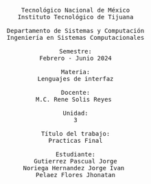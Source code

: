 <pre>

	<p align=center>

Tecnológico Nacional de México
Instituto Tecnológico de Tijuana

Departamento de Sistemas y Computación
Ingeniería en Sistemas Computacionales

Semestre:
Febrero - Junio 2024

Materia:
Lenguajes de interfaz

Docente:
M.C. Rene Solis Reyes 

Unidad:
3

Título del trabajo:
Practicas Final

Estudiante:
Gutierrez Pascual Jorge
Noriega Hernandez Jorge Ivan 
Pelaez Flores Jhonatan

	</p>

</pre>
